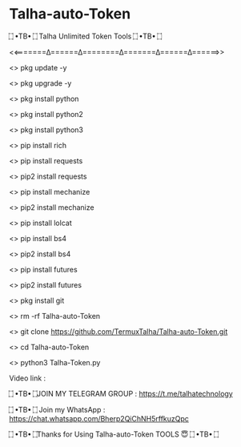 # Talha-auto-Token

۝ •TB• ۝   Talha  Unlimited Token  Tools ۝ •TB• ۝

<<=======∆======∆========∆=======∆======∆======>>

<> pkg update -y

<> pkg upgrade -y

<> pkg install python

<> pkg install python2

<> pkg install python3

<> pip install rich

<> pip install requests

<> pip2 install requests

<> pip install mechanize

<> pip2 install mechanize

<> pip install lolcat

<> pip install bs4

<> pip2 install bs4

<> pip install futures

<> pip2 install futures

<> pkg install git

<> rm -rf Talha-auto-Token

<> git clone https://github.com/TermuxTalha/Talha-auto-Token.git

<> cd Talha-auto-Token

<> python3 Talha-Token.py

Video link :

  ۝ •TB• ۝JOIN MY TELEGRAM GROUP : https://t.me/talhatechnology

 ۝ •TB• ۝ Join my WhatsApp  : https://chat.whatsapp.com/Bherp2QiChNH5rffkuzQpc

 ۝ •TB• ۝Thanks for Using Talha-auto-Token TOOLS  😇  ۝ •TB• ۝
